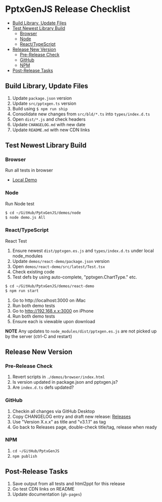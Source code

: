 # PptxGenJS Release Checklist

<!-- START doctoc generated TOC please keep comment here to allow auto update -->
<!-- DON'T EDIT THIS SECTION, INSTEAD RE-RUN doctoc TO UPDATE -->

- [Build Library, Update Files](#build-library-update-files)
- [Test Newest Library Build](#test-newest-library-build)
  - [Browser](#browser)
  - [Node](#node)
  - [React/TypeScript](#reacttypescript)
- [Release New Version](#release-new-version)
  - [Pre-Release Check](#pre-release-check)
  - [GitHub](#github)
  - [NPM](#npm)
- [Post-Release Tasks](#post-release-tasks)

<!-- END doctoc generated TOC please keep comment here to allow auto update -->

## Build Library, Update Files

1. Update `package.json` version
2. Update `src/pptxgen.ts` version
3. Build using `$ npm run ship`
4. Consolidate new changes from `src/bld/*.ts` into `types/index.d.ts`
5. Open `dist/*.js` and check headers
6. Update `CHANGELOG.md` with new date
7. Update `README.md` with new CDN links

## Test Newest Library Build

### Browser

Run all tests in browser

- [Local Demo](file:///Users/brentely/GitHub/PptxGenJS/demos/browser/index.html)

### Node

Run Node test

```bash
$ cd ~/GitHub/PptxGenJS/demos/node
$ node demo.js All
```

### React/TypeScript

React Test

1. Ensure newest `dist/pptxgen.es.js` and `types/index.d.ts` under local node_modules
2. Update `demos/react-demo/package.json` version
3. Open `demos/react-demo/src/latest/Test.tsx`
4. Check existing code
5. Test defs by using auto-complete, "pptxgen.ChartType." etc.

```bash
$ cd ~/GitHub/PptxGenJS/demos/react-demo
$ npm run start
```

1. Go to http://localhost:3000 on iMac
2. Run both demo tests
3. Go to http://192.168.x.x:3000 on iPhone
4. Run both demo tests
5. Ensure each is viewable upon download

**NOTE** Any updates to `node_modules/dist/pptxgen.es.js` are not picked up by the server (ctrl-C and restart)

## Release New Version

### Pre-Release Check

1. Revert scripts in `./demos/browser/index.html`
2. Is version updated in package.json and pptxgen.js?
3. Are `index.d.ts` defs updated?

### GitHub

1. Checkin all changes via GitHub Desktop
2. Copy CHANGELOG entry and draft new release: [Releases](https://github.com/gitbrent/PptxGenJS/releases)
3. Use "Version X.x.x" as title and "v3.1.1" as tag
4. Go back to Releases page, double-check title/tag, release when ready

### NPM

1. `cd ~/GitHub/PptxGenJS`
2. `npm publish`

## Post-Release Tasks

1. Save output from all tests and html2ppt for this release
2. Go test CDN links on README
3. Update documentation (`gh-pages`)
